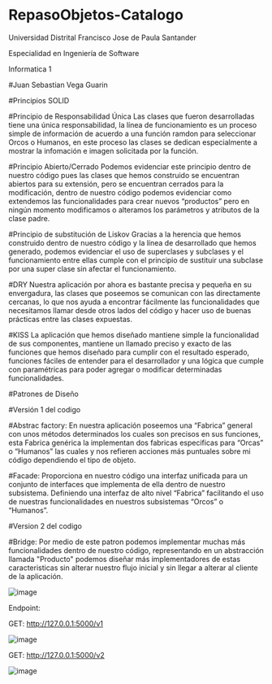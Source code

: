 # RepasoObjetos-Catalogo
Universidad Distrital Francisco Jose de Paula Santander

Especialidad en Ingeniería de Software

Informatica 1

#Juan Sebastian Vega Guarin

#Principios SOLID

#Principio de Responsabilidad Única
Las clases que fueron desarrolladas tiene una única responsabilidad, la línea de funcionamiento es un proceso simple de información de acuerdo a una función ramdon para seleccionar Orcos o Humanos, en este proceso las clases se dedican especialmente a mostrar la infomación e imagen solicitada por la función.

#Principio Abierto/Cerrado
Podemos evidenciar este principio dentro de nuestro código pues las clases que hemos construido se encuentran abiertos para su extensión, pero se encuentran cerrados para la modificación, dentro de nuestro código podemos evidenciar como extendemos las funcionalidades para crear nuevos “productos” pero en ningún momento modificamos o alteramos los parámetros y atributos de la clase padre.

#Principio de substitución de Liskov
Gracias a la herencia que hemos construido dentro de nuestro código y la línea de desarrollado que hemos generado, podemos evidenciar el uso de superclases y subclases y el funcionamiento entre ellas cumple con el principio de sustituir una subclase por una super clase sin afectar el funcionamiento.

#DRY
Nuestra aplicación por ahora es bastante precisa y pequeña en su envergadura, las clases que poseemos se comunican con las directamente cercanas, lo que nos ayuda a encontrar fácilmente las funcionalidades que necesitamos llamar desde otros lados del código y hacer uso de buenas prácticas entre las clases expuestas.

#KISS
La aplicación que hemos diseñado mantiene simple la funcionalidad de sus componentes, mantiene un llamado preciso y exacto de las funciones que hemos diseñado para cumplir con el resultado esperado, funciones fáciles de entender para el desarrollador y una lógica que cumple con paramétricas para poder agregar o modificar determinadas funcionalidades.


#Patrones de Diseño

#Versión 1 del codigo

#Abstrac factory: 
En nuestra aplicación poseemos una “Fabrica” general con unos métodos determinados los cuales son precisos en sus funciones, esta Fabrica genérica la implementan dos fabricas especificas para “Orcas” o “Humanos” las cuales y nos refieren acciones más puntuales sobre mi código dependiendo el tipo de objeto.

#Facade: 
Proporciona en nuestro código una interfaz unificada para un conjunto de interfaces que implementa de ella dentro de nuestro subsistema. Definiendo una interfaz de alto nivel “Fabrica” facilitando el uso de nuestras funcionalidades en nuestros subsistemas “Orcos” o “Humanos”.

#Version 2 del codigo

#Bridge:
Por medio de este patron podemos implementar muchas más funcionalidades dentro de nuestro código, representando en un abstracción llamada "Producto" podemos diseñar más implementadores de estas caracteristicas sin alterar nuestro flujo inicial y sin llegar a alterar al cliente de la aplicación.

![image](https://user-images.githubusercontent.com/12587275/115155769-eda37700-a046-11eb-962d-929dc57cd222.png)


Endpoint:

GET: http://127.0.0.1:5000/v1


![image](https://user-images.githubusercontent.com/12587275/115159319-344d9d00-a058-11eb-8e17-f72ad4454cef.png)


GET: http://127.0.0.1:5000/v2


![image](https://user-images.githubusercontent.com/12587275/115159338-46c7d680-a058-11eb-9cc2-350bb55c0334.png)

